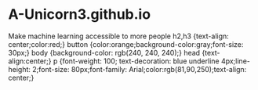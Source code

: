 # A-Unicorn3.github.io
Make machine learning accessible to more people
h2,h3 {text-align: center;color:red;}
button {color:orange;background-color:gray;font-size: 30px;}
body {background-color: rgb(240, 240, 240);}
head {text-align:center;}
p {font-weight: 100; text-decoration: blue underline 4px;line-height: 2;font-size: 80px;font-family: Arial;color:rgb(81,90,250);text-align: center;}
